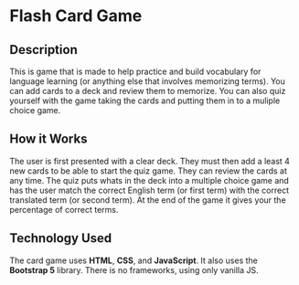 # Flash Card Game

## Description
This is game that is made to help practice and build vocabulary for language learning (or anything else that involves memorizing terms). You can add cards to a deck and review them to memorize. You can also quiz yourself with the game taking the cards and putting them in to a muliple choice game.

## How it Works
The user is first presented with a clear deck. They must then add a least 4 new cards to be able to start the quiz game. They can review the cards at any time. The quiz puts whats in the deck into a multiple choice game and has the user match the correct English term (or first term) with the correct translated term (or second term). At the end of the game it gives your the percentage of correct terms.

## Technology Used
The card game uses **HTML**, **CSS**, and **JavaScript**. It also uses the **Bootstrap 5** library. There is no frameworks, using only vanilla JS.
